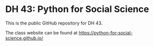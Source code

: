 # DH 43: Python for Social Science  

This is the public GitHub repository for DH 43.


The class website can be found at https://python-for-social-science.github.io/
